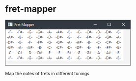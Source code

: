 # fret-mapper 

![Screenshot](docs/images/screenshot.png)

Map the notes of frets in different tunings